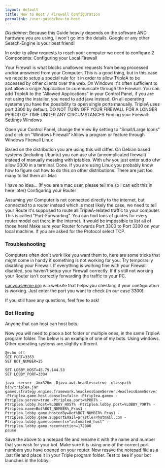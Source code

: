 ```yaml
---
layout: default
title: How to Host / Firewall Configuration
permalink: /user-guide/how-to-host
---
```


*Disclaimer*: Because this Guide heavily depends on the software AND hardware you are using, 
I won't go into the details. Google or any other Search-Engine is your best friend!

In order to allow requests to reach your computer we need to configure 2 Components:
Configuring your Local Firewall

Your Firewall is what blocks unallowed requests from being processed and/or answered from your Computer.
This is a good thing, but in this case we need to setup a special rule for it in order to allow
 TripleA to be accessed by other clients over the web.
On Windows it's often sufficient to just allow a single Application to communicate through the
 Firewall. You can add TripleA to the "Allowed Applications" in your Control Panel, if you are 
 not using the installer, you need to add java instead.
On all operating systems you have the possibility to open single ports manually. TripleA uses 
port 3300 by default.
DO NOT TURN OFF YOUR FIREWALL FOR A LONGER PERIOD OF TIME UNDER ANY CIRCUMSTANCES
Finding your Firewall-Settings
Windows

Open your Control Panel, change the View By setting to "Small/Large Icons" and click on "Windows 
Firewall">Allow a program or feature through Windows Firewall
Linux

Based on the distribution you are using this will differ. On Debian based systems (including Ubuntu)
 you can use ufw (uncomplicated firewall) instead of manually messing with iptables. With ufw you just enter sudo ufw allow 3300 in a terminal. Done.
If you are using Linux you probably know how to figure out how to do this on other distributions. 
There are just too many to list them all.
Mac

I have no idea... (If you are a mac user, please tell me so I can edit this in here later)
Configuring your Router

Assuming yor Computer is not connected directly to the internet, but connected to a router instead 
which is most likely the case, we need to tell your Route it's supposed to route all TripleA-related 
traffic to your computer.
This is called "Port-Forwarding". You can find tons of guides for every router model out there in
the Internet. It would be impossible to list all of those here!
Make sure your Router forwards Port 3300 to Port 3300 on your local machine.
If you are asked for the Protocol select TCP.


### Troubleshooting

Computers often don't work like you want them to, here are some tricks that might come in handy 
if something is not working for you:
Try temporarily disabling your Firewall. If everything is working fine with your Firewall disabled,
 you haven't setup your Firewall correctly. If it's still not working your Router isn't correctly 
 forwarding the traffic to your PC.

[canyouseeme.org](http://canyouseeme.org) is a website that helps you checking if your configuration is 
working. Just enter the port you want to check (in our case 3300).

If you still have any questions, feel free to ask!


### Bot Hosting
Anyone that can host can host bots.

Now you will need to place a bot folder or multiple ones, in the same TripleA program folder. 
The below is an example of one of my bots. Using windows. Other operating systems are slightly 
different.

```
@echo off
SET PORT=3363
SET BOT_NUMBER=25

SET LOBBY_HOST=45.79.144.53
SET LOBBY_PORT=3304

java -server -Xmx320m -Djava.awt.headless=true -classpath bin/triplea.jar games.strategy.engine.framework.headlessGameServer.HeadlessGameServer -Ptriplea.game.host.console=false -Ptriplea.game= -Ptriplea.server=true -Ptriplea.port=%PORT% -Ptriplea.lobby.host=%LOBBY_HOST% -Ptriplea.lobby.port=%LOBBY_PORT% -Ptriplea.name=Bot%BOT_NUMBER%_Pras1 -Ptriplea.lobby.game.hostedBy=Bot%BOT_NUMBER%_Pras1 -Ptriplea.lobby.game.supportEmail=prastle7@hotmail.com -Ptriplea.lobby.game.comments="automated_host" -Ptriplea.lobby.game.reconnection=172800
pause
```

Save the above to a notepad file and rename it with the name and number that you wish for your bot.
Make sure it is using one of the correct port numbers you have opened on your router. Now 
resave the notepad file as a .bat file and place it in your Triple program folder. Test to see if 
your bot launches in the lobby. 